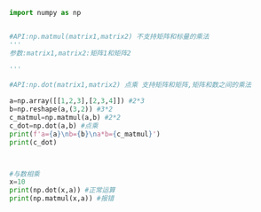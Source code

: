 
<BlogInfo id="572" title="29.矩阵的乘法" author="白日梦想猿" pv=0 read_times=0 pre_cost_time="0分19秒" category="numpy学习" tag_list="['numpy学习']" create_time="2021.08.23 10:15:11" update_time="2022.01.30 21:46:47" />

```python
import numpy as np


#API:np.matmul(matrix1,matrix2) 不支持矩阵和标量的乘法
'''
参数:matrix1,matrix2:矩阵1和矩阵2

'''

#API:np.dot(matrix1,matrix2) 点乘 支持矩阵和矩阵,矩阵和数之间的乘法

a=np.array([[1,2,3],[2,3,4]]) #2*3
b=np.reshape(a,(3,2)) #3*2
c_matmul=np.matmul(a,b) #2*2
c_dot=np.dot(a,b) #点乘
print(f'a={a}\nb={b}\na*b={c_matmul}')
print(c_dot)



#与数相乘
x=10
print(np.dot(x,a)) #正常运算
print(np.matmul(x,a)) #报错
```
